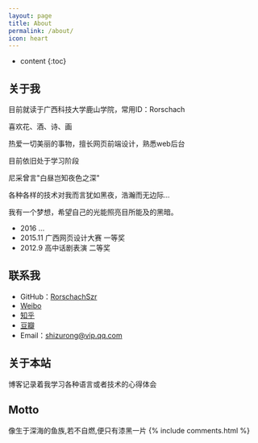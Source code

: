 ```yaml
---
layout: page
title: About
permalink: /about/
icon: heart
---
```


* content
{:toc}

## 关于我

目前就读于广西科技大学鹿山学院，常用ID：Rorschach

喜欢花、酒、诗、画

热爱一切美丽的事物，擅长网页前端设计，熟悉web后台

目前依旧处于学习阶段

尼采曾言"白昼岂知夜色之深"

各种各样的技术对我而言犹如黑夜，浩瀚而无边际...

我有一个梦想，希望自己的光能照亮目所能及的黑暗。


* 2016 ... 
* 2015.11 广西网页设计大赛 一等奖 
* 2012.9 高中话剧表演 二等奖 

## 联系我

* GitHub：[RorschachSzr](https://github.com/RorschachSzr)
* [Weibo](http://weibo.com/RorschachSZR)
* [知乎](https://www.zhihu.com/people/zu-rong-46)
* [豆瓣](https://www.douban.com/people/RorschachSzr)
* Email：shizurong@vip.qq.com


## 关于本站
博客记录着我学习各种语言或者技术的心得体会


## Motto
像生于深海的鱼族,若不自燃,便只有漆黑一片
{% include comments.html %}
